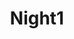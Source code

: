 ---
weight: 1
images:
- /images/IMG_1978.png
- /images/IMG_3721.png
title: Night1
tags:
- night
- haveaseat
- archive
---